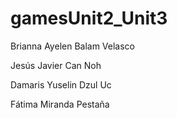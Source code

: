 ﻿# gamesUnit2_Unit3
Brianna Ayelen Balam Velasco

Jesús Javier Can Noh

Damaris Yuselin Dzul Uc

Fátima Miranda Pestaña
 
